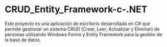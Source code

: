 # CRUD_Entity_Framework-c-.NET
Este proyecto es una aplicación de escritorio desarrollada en C# que permite gestionar un sistema CRUD (Crear, Leer, Actualizar y Eliminar) de personas utilizando Windows Forms y Entity Framework para la gestión de la base de datos.
